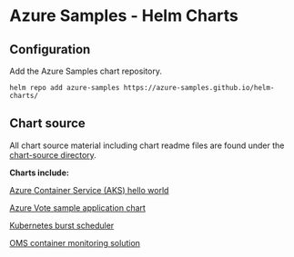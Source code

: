 # Azure Samples - Helm Charts

## Configuration

Add the Azure Samples chart repository.

```
helm repo add azure-samples https://azure-samples.github.io/helm-charts/
```

## Chart source

All chart source material including chart readme files are found under the [chart-source directory](/chart-source/).

**Charts include:**

[Azure Container Service (AKS) hello world](/chart-source/aks-helloworld/)

[Azure Vote sample application chart](/chart-source/azure-vote/)

[Kubernetes burst scheduler](/chart-source/burst-scheduler)

[OMS container monitoring solution](/chart-source/oms-daemonset)
